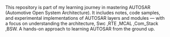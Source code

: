 This repository is part of my learning journey in mastering AUTOSAR (Automotive Open System Architecture). It includes notes, code samples, and experimental implementations of AUTOSAR layers and modules — with a focus on understanding the architecture, Swc ,RTE ,MCAL ,Com_Stack ,BSW. A hands-on approach to learning AUTOSAR from the ground up.
